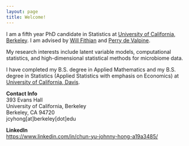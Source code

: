 ```yaml
---
layout: page
title: Welcome!
---
```


<p class="message">
  I am a fifth year PhD candidate in Statistics at <a href = "http://berkeley.edu">University of California, Berkeley</a>. I am advised by <a href="https://www.stat.berkeley.edu/~wfithian">Will Fithian</a> and <a href="https://nature.berkeley.edu/~pdevalpine/">Perry de Valpine</a>. 

My research interests include latent variable models, computational statistics, and high-dimensional statistical methods for microbiome data.
 
I have completed my B.S. degree in Applied Mathematics and my B.S. degree in Statistics (Applied Statistics with emphasis on Economics) at <a href ="http://ucdavis.edu">University of California, Davis</a>.

</p>

<p> <b>Contact Info</b> <br>
393 Evans Hall <br>
University of California, Berkeley <br>
Berkeley, CA 94720 <br>
jcyhong[at]berkeley[dot]edu</p>

<p> <b>LinkedIn</b> <br>
<a href = "https://www.linkedin.com/in/chun-yu-johnny-hong-a19a3485/">https://www.linkedin.com/in/chun-yu-johnny-hong-a19a3485/</a>
